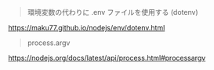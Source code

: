 >環境変数の代わりに .env ファイルを使用する (dotenv)

https://maku77.github.io/nodejs/env/dotenv.html

>process.argv

https://nodejs.org/docs/latest/api/process.html#processargv